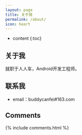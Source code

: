 ```yaml
---
layout: page
title: 关于我
permalink: /about/
icon: heart
---
```


* content
{:toc}

## 关于我

就职于人人车，Android开发工程师。

## 联系我

* email：buddycanfei#163.com

## Comments

{% include comments.html %}
